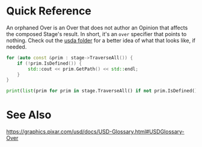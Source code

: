 # Quick Reference

An orphaned Over is an Over that does not author an Opinion that affects
the composed Stage's result. In short, it's an `over` specifier that
points to nothing. Check out the [usda folder](usda) for a better idea
of what that looks like, if needed.


```cpp
for (auto const &prim : stage->TraverseAll()) {
    if (!prim.IsDefined()) {
        std::cout << prim.GetPath() << std::endl;
    }
}
```

```python
print(list(prim for prim in stage.TraverseAll() if not prim.IsDefined()))
```

# See Also
https://graphics.pixar.com/usd/docs/USD-Glossary.html#USDGlossary-Over
